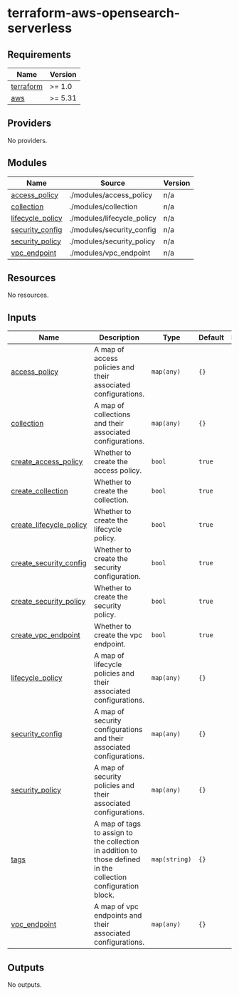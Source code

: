 # terraform-aws-opensearch-serverless

<!-- BEGINNING OF PRE-COMMIT-TERRAFORM DOCS HOOK -->
## Requirements

| Name | Version |
|------|---------|
| <a name="requirement_terraform"></a> [terraform](#requirement\_terraform) | >= 1.0 |
| <a name="requirement_aws"></a> [aws](#requirement\_aws) | >= 5.31 |

## Providers

No providers.

## Modules

| Name | Source | Version |
|------|--------|---------|
| <a name="module_access_policy"></a> [access\_policy](#module\_access\_policy) | ./modules/access_policy | n/a |
| <a name="module_collection"></a> [collection](#module\_collection) | ./modules/collection | n/a |
| <a name="module_lifecycle_policy"></a> [lifecycle\_policy](#module\_lifecycle\_policy) | ./modules/lifecycle_policy | n/a |
| <a name="module_security_config"></a> [security\_config](#module\_security\_config) | ./modules/security_config | n/a |
| <a name="module_security_policy"></a> [security\_policy](#module\_security\_policy) | ./modules/security_policy | n/a |
| <a name="module_vpc_endpoint"></a> [vpc\_endpoint](#module\_vpc\_endpoint) | ./modules/vpc_endpoint | n/a |

## Resources

No resources.

## Inputs

| Name | Description | Type | Default | Required |
|------|-------------|------|---------|:--------:|
| <a name="input_access_policy"></a> [access\_policy](#input\_access\_policy) | A map of access policies and their associated configurations. | `map(any)` | `{}` | no |
| <a name="input_collection"></a> [collection](#input\_collection) | A map of collections and their associated configurations. | `map(any)` | `{}` | no |
| <a name="input_create_access_policy"></a> [create\_access\_policy](#input\_create\_access\_policy) | Whether to create the access policy. | `bool` | `true` | no |
| <a name="input_create_collection"></a> [create\_collection](#input\_create\_collection) | Whether to create the collection. | `bool` | `true` | no |
| <a name="input_create_lifecycle_policy"></a> [create\_lifecycle\_policy](#input\_create\_lifecycle\_policy) | Whether to create the lifecycle policy. | `bool` | `true` | no |
| <a name="input_create_security_config"></a> [create\_security\_config](#input\_create\_security\_config) | Whether to create the security configuration. | `bool` | `true` | no |
| <a name="input_create_security_policy"></a> [create\_security\_policy](#input\_create\_security\_policy) | Whether to create the security policy. | `bool` | `true` | no |
| <a name="input_create_vpc_endpoint"></a> [create\_vpc\_endpoint](#input\_create\_vpc\_endpoint) | Whether to create the vpc endpoint. | `bool` | `true` | no |
| <a name="input_lifecycle_policy"></a> [lifecycle\_policy](#input\_lifecycle\_policy) | A map of lifecycle policies and their associated configurations. | `map(any)` | `{}` | no |
| <a name="input_security_config"></a> [security\_config](#input\_security\_config) | A map of security configurations and their associated configurations. | `map(any)` | `{}` | no |
| <a name="input_security_policy"></a> [security\_policy](#input\_security\_policy) | A map of security policies and their associated configurations. | `map(any)` | `{}` | no |
| <a name="input_tags"></a> [tags](#input\_tags) | A map of tags to assign to the collection in addition to those defined in the collection configuration block. | `map(string)` | `{}` | no |
| <a name="input_vpc_endpoint"></a> [vpc\_endpoint](#input\_vpc\_endpoint) | A map of vpc endpoints and their associated configurations. | `map(any)` | `{}` | no |

## Outputs

No outputs.
<!-- END OF PRE-COMMIT-TERRAFORM DOCS HOOK -->
